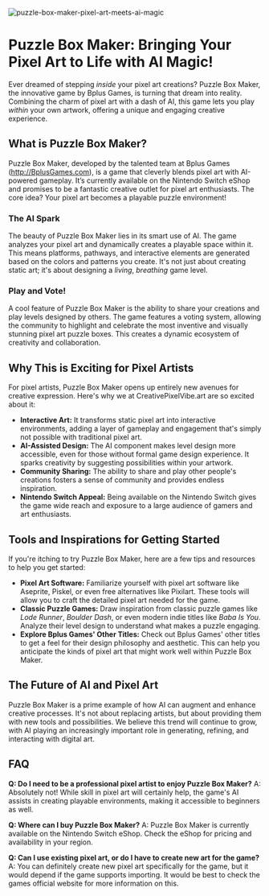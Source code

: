 ![puzzle-box-maker-pixel-art-meets-ai-magic](https://images.pexels.com/photos/8385825/pexels-photo-8385825.jpeg?auto=compress&cs=tinysrgb&fit=crop&h=627&w=1200)

# Puzzle Box Maker: Bringing Your Pixel Art to Life with AI Magic!

Ever dreamed of stepping *inside* your pixel art creations? Puzzle Box Maker, the innovative game by Bplus Games, is turning that dream into reality. Combining the charm of pixel art with a dash of AI, this game lets you play *within* your own artwork, offering a unique and engaging creative experience.

## What is Puzzle Box Maker?

Puzzle Box Maker, developed by the talented team at Bplus Games (http://BplusGames.com), is a game that cleverly blends pixel art with AI-powered gameplay. It’s currently available on the Nintendo Switch eShop and promises to be a fantastic creative outlet for pixel art enthusiasts. The core idea? Your pixel art becomes a playable puzzle environment!

### The AI Spark

The beauty of Puzzle Box Maker lies in its smart use of AI. The game analyzes your pixel art and dynamically creates a playable space within it. This means platforms, pathways, and interactive elements are generated based on the colors and patterns you create. It's not just about creating static art; it's about designing a *living*, *breathing* game level.

### Play and Vote!

A cool feature of Puzzle Box Maker is the ability to share your creations and play levels designed by others. The game features a voting system, allowing the community to highlight and celebrate the most inventive and visually stunning pixel art puzzle boxes. This creates a dynamic ecosystem of creativity and collaboration.

## Why This is Exciting for Pixel Artists

For pixel artists, Puzzle Box Maker opens up entirely new avenues for creative expression. Here's why we at CreativePixelVibe.art are so excited about it:

*   **Interactive Art:** It transforms static pixel art into interactive environments, adding a layer of gameplay and engagement that's simply not possible with traditional pixel art.
*   **AI-Assisted Design:** The AI component makes level design more accessible, even for those without formal game design experience. It sparks creativity by suggesting possibilities within your artwork.
*   **Community Sharing:** The ability to share and play other people's creations fosters a sense of community and provides endless inspiration.
*   **Nintendo Switch Appeal:** Being available on the Nintendo Switch gives the game wide reach and exposure to a large audience of gamers and art enthusiasts.

## Tools and Inspirations for Getting Started

If you're itching to try Puzzle Box Maker, here are a few tips and resources to help you get started:

*   **Pixel Art Software:** Familiarize yourself with pixel art software like Aseprite, Piskel, or even free alternatives like Pixilart. These tools will allow you to craft the detailed pixel art needed for the game.
*   **Classic Puzzle Games:** Draw inspiration from classic puzzle games like *Lode Runner*, *Boulder Dash*, or even modern indie titles like *Baba Is You*. Analyze their level design to understand what makes a puzzle engaging.
*   **Explore Bplus Games' Other Titles:** Check out Bplus Games' other titles to get a feel for their design philosophy and aesthetic. This can help you anticipate the kinds of pixel art that might work well within Puzzle Box Maker.

## The Future of AI and Pixel Art

Puzzle Box Maker is a prime example of how AI can augment and enhance creative processes. It's not about replacing artists, but about providing them with new tools and possibilities. We believe this trend will continue to grow, with AI playing an increasingly important role in generating, refining, and interacting with digital art.

## FAQ

**Q: Do I need to be a professional pixel artist to enjoy Puzzle Box Maker?**
A: Absolutely not! While skill in pixel art will certainly help, the game's AI assists in creating playable environments, making it accessible to beginners as well.

**Q: Where can I buy Puzzle Box Maker?**
A: Puzzle Box Maker is currently available on the Nintendo Switch eShop. Check the eShop for pricing and availability in your region.

**Q: Can I use existing pixel art, or do I have to create new art for the game?**
A: You can definitely create new pixel art specifically for the game, but it would depend if the game supports importing. It would be best to check the games official website for more information on this.
